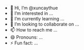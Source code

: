- 👋 Hi, I’m @xuncaythue
- 👀 I’m interested in ...
- 🌱 I’m currently learning ...
- 💞️ I’m looking to collaborate on ...
- 📫 How to reach me ...
- 😄 Pronouns: ...
- ⚡ Fun fact: ...

<!---
xuncaythue/xuncaythue is a ✨ special ✨ repository because its `README.md` (this file) appears on your GitHub profile.
You can click the Preview link to take a look at your changes.
--->
